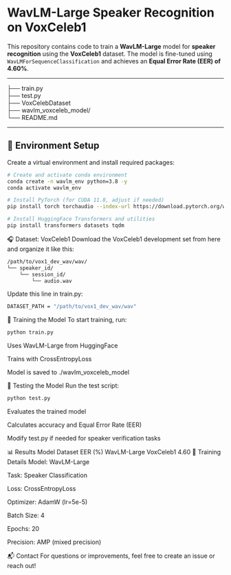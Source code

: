 # WavLM-Large Speaker Recognition on VoxCeleb1

This repository contains code to train a **WavLM-Large** model for **speaker recognition** using the **VoxCeleb1** dataset. The model is fine-tuned using `WavLMForSequenceClassification` and achieves an **Equal Error Rate (EER) of 4.60%**.

---

├── train.py                
├── test.py                 
├── VoxCelebDataset         
├── wavlm_voxceleb_model/   
└── README.md              

---

## 🔧 Environment Setup

Create a virtual environment and install required packages:

```bash
# Create and activate conda environment
conda create -n wavlm_env python=3.8 -y
conda activate wavlm_env

# Install PyTorch (for CUDA 11.8, adjust if needed)
pip install torch torchaudio --index-url https://download.pytorch.org/whl/cu118

# Install HuggingFace Transformers and utilities
pip install transformers datasets tqdm
```

🎧 Dataset: VoxCeleb1
Download the VoxCeleb1 development set from here and organize it like this:

```bash
/path/to/vox1_dev_wav/wav/
└── speaker_id/
    └── session_id/
        └── audio.wav
```
Update this line in train.py:

```bash
DATASET_PATH = "/path/to/vox1_dev_wav/wav"
```
🚀 Training the Model
To start training, run:

```bash
python train.py
```
Uses WavLM-Large from HuggingFace

Trains with CrossEntropyLoss

Model is saved to ./wavlm_voxceleb_model

🧪 Testing the Model
Run the test script:

```bash
python test.py
```
Evaluates the trained model

Calculates accuracy and Equal Error Rate (EER)

Modify test.py if needed for speaker verification tasks

📊 Results
Model	Dataset	EER (%)
WavLM-Large	VoxCeleb1	4.60
📌 Training Details
Model: WavLM-Large

Task: Speaker Classification

Loss: CrossEntropyLoss

Optimizer: AdamW (lr=5e-5)

Batch Size: 4

Epochs: 20

Precision: AMP (mixed precision)

📬 Contact
For questions or improvements, feel free to create an issue or reach out!
